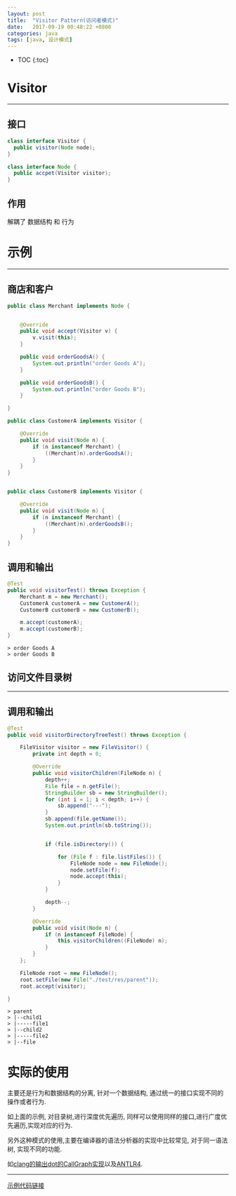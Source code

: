 ```yaml
---
layout: post
title:  "Visitor Pattern(访问者模式)"
date:   2017-09-19 00:48:22 +0800
categories: java
tags: [java, 设计模式]
---
```

* TOC
{:toc}

# Visitor
-------
## 接口
```java
class interface Visitor {
  public visitor(Node node);
}

class interface Node {
  public accpet(Visitor visitor);
}
```

## 作用
解耦了 数据结构 和 行为


# 示例
-------
## 商店和客户
```java
public class Merchant implements Node {


    @Override
    public void accept(Visitor v) {
        v.visit(this);
    }

    public void orderGoodsA() {
        System.out.println("order Goods A");
    }

    public void orderGoodsB() {
        System.out.println("order Goods B");
    }

}

public class CustomerA implements Visitor {

    @Override
    public void visit(Node n) {
        if (n instanceof Merchant) {
            ((Merchant)n).orderGoodsA();
        }
    }
}


public class CustomerB implements Visitor {

    @Override
    public void visit(Node n) {
        if (n instanceof Merchant) {
            ((Merchant)n).orderGoodsB();
        }
    }
}

```

## 调用和输出
```java
@Test
public void visitorTest() throws Exception {
    Merchant m = new Merchant();
    CustomerA customerA = new CustomerA();
    CustomerB customerB = new CustomerB();

    m.accept(customerA);
    m.accept(customerB);
}
```
```shell
> order Goods A
> order Goods B
```

## 访问文件目录树
-------
## 调用和输出
```java
@Test
public void visitorDirectoryTreeTest() throws Exception {

    FileVisitor visitor = new FileVisitor() {
        private int depth = 0;

        @Override
        public void visitorChildren(FileNode n) {
            depth++;
            File file = n.getFile();
            StringBuilder sb = new StringBuilder();
            for (int i = 1; i < depth; i++) {
                sb.append("---");
            }
            sb.append(file.getName());
            System.out.println(sb.toString());


            if (file.isDirectory()) {

                for (File f : file.listFiles()) {
                    FileNode node = new FileNode();
                    node.setFile(f);
                    node.accept(this);
                }
            }

            depth--;
        }

        @Override
        public void visit(Node n) {
            if (n instanceof FileNode) {
                this.visitorChildren((FileNode) n);
            }
        }
    };

    FileNode root = new FileNode();
    root.setFile(new File("./test/res/parent"));
    root.accept(visitor);

}
```

```shell
> parent
> |--child1
> |-----file1
> |--child2
> |-----file2
> |--file
```

# 实际的使用

主要还是行为和数据结构的分离, 针对一个数据结构, 通过统一的接口实现不同的操作或者行为.

如上面的示例, 对目录树,进行深度优先遍历, 同样可以使用同样的接口,进行广度优先遍历,实现对应的行为.

另外这种模式的使用,主要在编译器的语法分析器的实现中比较常见, 对于同一语法树, 实现不同的功能.

如[clang的输出dot的CallGraph实现](https://github.com/llvm-mirror/clang/blob/master/lib/Analysis/CallGraph.cpp)以及[ANTLR4](https://github.com/antlr/antlr4).

--------

[示例代码链接](https://github.com/AwayQu/blogSampleCode/tree/master/antlr)